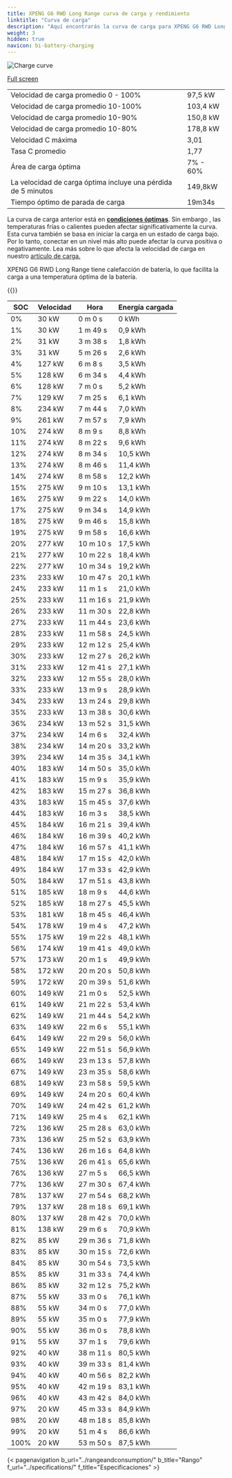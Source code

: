 ```yaml
---
title: XPENG G6 RWD Long Range curva de carga y rendimiento
linktitle: "Curva de carga"
description: "Aquí encontrarás la curva de carga para XPENG G6 RWD Long Range."
weight: 3
hidden: true
navicon: bi-battery-charging
---
```

<!-- markdownlint-disable MD033 -->
<img src="/images/models/xpeng/g6/g6_rwd_long_range/chargingcurve.svg" alt="Charge curve" class="img-fluid">

[Full screen](/images/models/xpeng/g6/g6_rwd_long_range/chargingcurve.svg)


<table class="table table-striped border">
<tbody>
<tr>
<td>Velocidad de carga promedio 0 - 100%</td><td>97,5 kW</td>
</tr>
<tr>
<td>Velocidad de carga promedio 10-100%</td><td>103,4 kW</td>
</tr>
<tr>
<td>Velocidad de carga promedio 10-90%</td><td>150,8 kW</td>
</tr>
<tr>
<td>Velocidad de carga promedio 10-80%</td><td>178,8 kW</td>
</tr>
<tr>
<td>Velocidad C máxima</td><td>3,01</td>
</tr>
<tr>
<td>Tasa C promedio</td><td>1,77</td>
</tr>
<tr>
<td>Área de carga óptima</td><td>7% - 60%</td>
</tr>
<tr>
<td>La velocidad de carga óptima incluye una pérdida de 5 minutos</td><td>149,8kW</td>
</tr>
<tr>
<td>Tiempo óptimo de parada de carga</td><td>19m34s</td>
</tr>
</tbody>
</table>


La curva de carga anterior está en **[condiciones óptimas](../../../../../technology/battery/charging/#temperatura)**. Sin embargo , las temperaturas frías o calientes pueden afectar significativamente la curva. Esta curva también se basa en iniciar la carga en un estado de carga bajo. Por lo tanto, conectar en un nivel más alto puede afectar la curva positiva o negativamente. Lea más sobre lo que afecta la velocidad de carga en nuestro [artículo de carga.](../../../../../technology/battery/charging/)


XPENG G6 RWD Long Range tiene calefacción de batería, lo que facilita la carga a una temperatura óptima de la batería.


{{<evkxdisplayaddarticle />}}
<table class="table table-striped border">
<thead>
<tr><th>SOC</th><th>Velocidad</th><th>Hora</th><th>Energía cargada</th></tr>
</thead>
<tbody>
<tr>
<td>0%</td><td>30 kW</td><td> 0 m 0 s </td><td>0 kWh </td>
</tr>
<tr>
<td>1%</td><td>30 kW</td><td> 1 m 49 s </td><td>0,9 kWh </td>
</tr>
<tr>
<td>2%</td><td>31 kW</td><td> 3 m 38 s </td><td>1,8 kWh </td>
</tr>
<tr>
<td>3%</td><td>31 kW</td><td> 5 m 26 s </td><td>2,6 kWh </td>
</tr>
<tr>
<td>4%</td><td>127 kW</td><td> 6 m 8 s </td><td>3,5 kWh </td>
</tr>
<tr>
<td>5%</td><td>128 kW</td><td> 6 m 34 s </td><td>4,4 kWh </td>
</tr>
<tr>
<td>6%</td><td>128 kW</td><td> 7 m 0 s </td><td>5,2 kWh </td>
</tr>
<tr>
<td>7%</td><td>129 kW</td><td> 7 m 25 s </td><td>6,1 kWh </td>
</tr>
<tr>
<td>8%</td><td>234 kW</td><td> 7 m 44 s </td><td>7,0 kWh </td>
</tr>
<tr>
<td>9%</td><td>261 kW</td><td> 7 m 57 s </td><td>7,9 kWh </td>
</tr>
<tr>
<td>10%</td><td>274 kW</td><td> 8 m 9 s </td><td>8,8 kWh </td>
</tr>
<tr>
<td>11%</td><td>274 kW</td><td> 8 m 22 s </td><td>9,6 kWh </td>
</tr>
<tr>
<td>12%</td><td>274 kW</td><td> 8 m 34 s </td><td>10,5 kWh </td>
</tr>
<tr>
<td>13%</td><td>274 kW</td><td> 8 m 46 s </td><td>11,4 kWh </td>
</tr>
<tr>
<td>14%</td><td>274 kW</td><td> 8 m 58 s </td><td>12,2 kWh </td>
</tr>
<tr>
<td>15%</td><td>275 kW</td><td> 9 m 10 s </td><td>13,1 kWh </td>
</tr>
<tr>
<td>16%</td><td>275 kW</td><td> 9 m 22 s </td><td>14,0 kWh </td>
</tr>
<tr>
<td>17%</td><td>275 kW</td><td> 9 m 34 s </td><td>14,9 kWh </td>
</tr>
<tr>
<td>18%</td><td>275 kW</td><td> 9 m 46 s </td><td>15,8 kWh </td>
</tr>
<tr>
<td>19%</td><td>275 kW</td><td> 9 m 58 s </td><td>16,6 kWh </td>
</tr>
<tr>
<td>20%</td><td>277 kW</td><td> 10 m 10 s </td><td>17,5 kWh </td>
</tr>
<tr>
<td>21%</td><td>277 kW</td><td> 10 m 22 s </td><td>18,4 kWh </td>
</tr>
<tr>
<td>22%</td><td>277 kW</td><td> 10 m 34 s </td><td>19,2 kWh </td>
</tr>
<tr>
<td>23%</td><td>233 kW</td><td> 10 m 47 s </td><td>20,1 kWh </td>
</tr>
<tr>
<td>24%</td><td>233 kW</td><td> 11 m 1 s </td><td>21,0 kWh </td>
</tr>
<tr>
<td>25%</td><td>233 kW</td><td> 11 m 16 s </td><td>21,9 kWh </td>
</tr>
<tr>
<td>26%</td><td>233 kW</td><td> 11 m 30 s </td><td>22,8 kWh </td>
</tr>
<tr>
<td>27%</td><td>233 kW</td><td> 11 m 44 s </td><td>23,6 kWh </td>
</tr>
<tr>
<td>28%</td><td>233 kW</td><td> 11 m 58 s </td><td>24,5 kWh </td>
</tr>
<tr>
<td>29%</td><td>233 kW</td><td> 12 m 12 s </td><td>25,4 kWh </td>
</tr>
<tr>
<td>30%</td><td>233 kW</td><td> 12 m 27 s </td><td>26,2 kWh </td>
</tr>
<tr>
<td>31%</td><td>233 kW</td><td> 12 m 41 s </td><td>27,1 kWh </td>
</tr>
<tr>
<td>32%</td><td>233 kW</td><td> 12 m 55 s </td><td>28,0 kWh </td>
</tr>
<tr>
<td>33%</td><td>233 kW</td><td> 13 m 9 s </td><td>28,9 kWh </td>
</tr>
<tr>
<td>34%</td><td>233 kW</td><td> 13 m 24 s </td><td>29,8 kWh </td>
</tr>
<tr>
<td>35%</td><td>233 kW</td><td> 13 m 38 s </td><td>30,6 kWh </td>
</tr>
<tr>
<td>36%</td><td>234 kW</td><td> 13 m 52 s </td><td>31,5 kWh </td>
</tr>
<tr>
<td>37%</td><td>234 kW</td><td> 14 m 6 s </td><td>32,4 kWh </td>
</tr>
<tr>
<td>38%</td><td>234 kW</td><td> 14 m 20 s </td><td>33,2 kWh </td>
</tr>
<tr>
<td>39%</td><td>234 kW</td><td> 14 m 35 s </td><td>34,1 kWh </td>
</tr>
<tr>
<td>40%</td><td>183 kW</td><td> 14 m 50 s </td><td>35,0 kWh </td>
</tr>
<tr>
<td>41%</td><td>183 kW</td><td> 15 m 9 s </td><td>35,9 kWh </td>
</tr>
<tr>
<td>42%</td><td>183 kW</td><td> 15 m 27 s </td><td>36,8 kWh </td>
</tr>
<tr>
<td>43%</td><td>183 kW</td><td> 15 m 45 s </td><td>37,6 kWh </td>
</tr>
<tr>
<td>44%</td><td>183 kW</td><td> 16 m 3 s </td><td>38,5 kWh </td>
</tr>
<tr>
<td>45%</td><td>184 kW</td><td> 16 m 21 s </td><td>39,4 kWh </td>
</tr>
<tr>
<td>46%</td><td>184 kW</td><td> 16 m 39 s </td><td>40,2 kWh </td>
</tr>
<tr>
<td>47%</td><td>184 kW</td><td> 16 m 57 s </td><td>41,1 kWh </td>
</tr>
<tr>
<td>48%</td><td>184 kW</td><td> 17 m 15 s </td><td>42,0 kWh </td>
</tr>
<tr>
<td>49%</td><td>184 kW</td><td> 17 m 33 s </td><td>42,9 kWh </td>
</tr>
<tr>
<td>50%</td><td>184 kW</td><td> 17 m 51 s </td><td>43,8 kWh </td>
</tr>
<tr>
<td>51%</td><td>185 kW</td><td> 18 m 9 s </td><td>44,6 kWh </td>
</tr>
<tr>
<td>52%</td><td>185 kW</td><td> 18 m 27 s </td><td>45,5 kWh </td>
</tr>
<tr>
<td>53%</td><td>181 kW</td><td> 18 m 45 s </td><td>46,4 kWh </td>
</tr>
<tr>
<td>54%</td><td>178 kW</td><td> 19 m 4 s </td><td>47,2 kWh </td>
</tr>
<tr>
<td>55%</td><td>175 kW</td><td> 19 m 22 s </td><td>48,1 kWh </td>
</tr>
<tr>
<td>56%</td><td>174 kW</td><td> 19 m 41 s </td><td>49,0 kWh </td>
</tr>
<tr>
<td>57%</td><td>173 kW</td><td> 20 m 1 s </td><td>49,9 kWh </td>
</tr>
<tr>
<td>58%</td><td>172 kW</td><td> 20 m 20 s </td><td>50,8 kWh </td>
</tr>
<tr>
<td>59%</td><td>172 kW</td><td> 20 m 39 s </td><td>51,6 kWh </td>
</tr>
<tr>
<td>60%</td><td>149 kW</td><td> 21 m 0 s </td><td>52,5 kWh </td>
</tr>
<tr>
<td>61%</td><td>149 kW</td><td> 21 m 22 s </td><td>53,4 kWh </td>
</tr>
<tr>
<td>62%</td><td>149 kW</td><td> 21 m 44 s </td><td>54,2 kWh </td>
</tr>
<tr>
<td>63%</td><td>149 kW</td><td> 22 m 6 s </td><td>55,1 kWh </td>
</tr>
<tr>
<td>64%</td><td>149 kW</td><td> 22 m 29 s </td><td>56,0 kWh </td>
</tr>
<tr>
<td>65%</td><td>149 kW</td><td> 22 m 51 s </td><td>56,9 kWh </td>
</tr>
<tr>
<td>66%</td><td>149 kW</td><td> 23 m 13 s </td><td>57,8 kWh </td>
</tr>
<tr>
<td>67%</td><td>149 kW</td><td> 23 m 35 s </td><td>58,6 kWh </td>
</tr>
<tr>
<td>68%</td><td>149 kW</td><td> 23 m 58 s </td><td>59,5 kWh </td>
</tr>
<tr>
<td>69%</td><td>149 kW</td><td> 24 m 20 s </td><td>60,4 kWh </td>
</tr>
<tr>
<td>70%</td><td>149 kW</td><td> 24 m 42 s </td><td>61,2 kWh </td>
</tr>
<tr>
<td>71%</td><td>149 kW</td><td> 25 m 4 s </td><td>62,1 kWh </td>
</tr>
<tr>
<td>72%</td><td>136 kW</td><td> 25 m 28 s </td><td>63,0 kWh </td>
</tr>
<tr>
<td>73%</td><td>136 kW</td><td> 25 m 52 s </td><td>63,9 kWh </td>
</tr>
<tr>
<td>74%</td><td>136 kW</td><td> 26 m 16 s </td><td>64,8 kWh </td>
</tr>
<tr>
<td>75%</td><td>136 kW</td><td> 26 m 41 s </td><td>65,6 kWh </td>
</tr>
<tr>
<td>76%</td><td>136 kW</td><td> 27 m 5 s </td><td>66,5 kWh </td>
</tr>
<tr>
<td>77%</td><td>136 kW</td><td> 27 m 30 s </td><td>67,4 kWh </td>
</tr>
<tr>
<td>78%</td><td>137 kW</td><td> 27 m 54 s </td><td>68,2 kWh </td>
</tr>
<tr>
<td>79%</td><td>137 kW</td><td> 28 m 18 s </td><td>69,1 kWh </td>
</tr>
<tr>
<td>80%</td><td>137 kW</td><td> 28 m 42 s </td><td>70,0 kWh </td>
</tr>
<tr>
<td>81%</td><td>138 kW</td><td> 29 m 6 s </td><td>70,9 kWh </td>
</tr>
<tr>
<td>82%</td><td>85 kW</td><td> 29 m 36 s </td><td>71,8 kWh </td>
</tr>
<tr>
<td>83%</td><td>85 kW</td><td> 30 m 15 s </td><td>72,6 kWh </td>
</tr>
<tr>
<td>84%</td><td>85 kW</td><td> 30 m 54 s </td><td>73,5 kWh </td>
</tr>
<tr>
<td>85%</td><td>85 kW</td><td> 31 m 33 s </td><td>74,4 kWh </td>
</tr>
<tr>
<td>86%</td><td>85 kW</td><td> 32 m 12 s </td><td>75,2 kWh </td>
</tr>
<tr>
<td>87%</td><td>55 kW</td><td> 33 m 0 s </td><td>76,1 kWh </td>
</tr>
<tr>
<td>88%</td><td>55 kW</td><td> 34 m 0 s </td><td>77,0 kWh </td>
</tr>
<tr>
<td>89%</td><td>55 kW</td><td> 35 m 0 s </td><td>77,9 kWh </td>
</tr>
<tr>
<td>90%</td><td>55 kW</td><td> 36 m 0 s </td><td>78,8 kWh </td>
</tr>
<tr>
<td>91%</td><td>55 kW</td><td> 37 m 1 s </td><td>79,6 kWh </td>
</tr>
<tr>
<td>92%</td><td>40 kW</td><td> 38 m 11 s </td><td>80,5 kWh </td>
</tr>
<tr>
<td>93%</td><td>40 kW</td><td> 39 m 33 s </td><td>81,4 kWh </td>
</tr>
<tr>
<td>94%</td><td>40 kW</td><td> 40 m 56 s </td><td>82,2 kWh </td>
</tr>
<tr>
<td>95%</td><td>40 kW</td><td> 42 m 19 s </td><td>83,1 kWh </td>
</tr>
<tr>
<td>96%</td><td>40 kW</td><td> 43 m 42 s </td><td>84,0 kWh </td>
</tr>
<tr>
<td>97%</td><td>20 kW</td><td> 45 m 33 s </td><td>84,9 kWh </td>
</tr>
<tr>
<td>98%</td><td>20 kW</td><td> 48 m 18 s </td><td>85,8 kWh </td>
</tr>
<tr>
<td>99%</td><td>20 kW</td><td> 51 m 4 s </td><td>86,6 kWh </td>
</tr>
<tr>
<td>100%</td><td>20 kW</td><td> 53 m 50 s </td><td>87,5 kWh </td>
</tr>
</tbody>
</table>


{< pagenavigation b_url="../rangeandconsumption/" b_title="Rango" f_url="../specifications/" f_title="Especificaciones" >}
